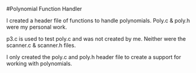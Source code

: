 #Polynomial Function Handler

I created a header file of functions to handle polynomials. Poly.c & poly.h were my personal work.

 p3.c is used to test poly.c and was not created by me. Neither were the scanner.c & scanner.h files. 

I only created the poly.c and poly.h header file to create a support for working with polynomials. 

